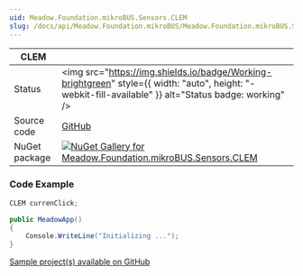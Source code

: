 ```yaml
---
uid: Meadow.Foundation.mikroBUS.Sensors.CLEM
slug: /docs/api/Meadow.Foundation.mikroBUS/Meadow.Foundation.mikroBUS.Sensors.CLEM
---
```


| CLEM | |
|--------|--------|
| Status | <img src="https://img.shields.io/badge/Working-brightgreen" style={{ width: "auto", height: "-webkit-fill-available" }} alt="Status badge: working" /> |
| Source code | [GitHub](https://github.com/WildernessLabs/Meadow.Foundation.MikroBus/tree/main/Source/CLEM) |
| NuGet package | <a href="https://www.nuget.org/packages/Meadow.Foundation.mikroBUS.Sensors.CLEM/" target="_blank"><img src="https://img.shields.io/nuget/v/Meadow.Foundation.mikroBUS.Sensors.CLEM.svg?label=Meadow.Foundation.mikroBUS.Sensors.CLEM" alt="NuGet Gallery for Meadow.Foundation.mikroBUS.Sensors.CLEM" /></a> |

### Code Example

```csharp
CLEM currenClick;

public MeadowApp()
{
    Console.WriteLine("Initializing ...");
}

```

[Sample project(s) available on GitHub](https://github.com/WildernessLabs/Meadow.Foundation.MikroBus/tree/main/Source/CLEM/Sample/CLEM_Sample)

